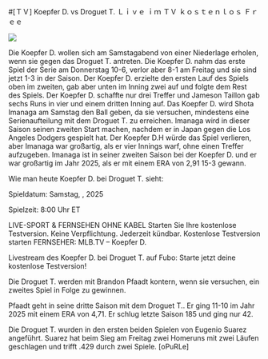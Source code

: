 #[ＴＶ] Koepfer D. vs Droguet T. Ｌｉｖｅ ｉｍ ＴＶ ｋｏｓｔｅｎｌｏｓ Ｆｒｅｅ  
  
  
[![](https://i.imgur.com/qSNzIqt.png)](https://movie.rssnews.media/PPgmtDYBP.php)  
  
Die Koepfer D. wollen sich am Samstagabend von einer Niederlage erholen, wenn sie gegen das Droguet T. antreten. Die Koepfer D. nahm das erste Spiel der Serie am Donnerstag 10-6, verlor aber 8-1 am Freitag und sie sind jetzt 1-3 in der Saison. Der Koepfer D. erzielte den ersten Lauf des Spiels oben im zweiten, gab aber unten im Inning zwei auf und folgte dem Rest des Spiels. Der Koepfer D. schaffte nur drei Treffer und Jameson Taillon gab sechs Runs in vier und einem dritten Inning auf. Das Koepfer D. wird Shota Imanaga am Samstag den Ball geben, da sie versuchen, mindestens eine Serienaufteilung mit dem Droguet T. zu erreichen. Imanaga wird in dieser Saison seinen zweiten Start machen, nachdem er in Japan gegen die Los Angeles Dodgers gespielt hat. Der Koepfer D.H würde das Spiel verlieren, aber Imanaga war großartig, als er vier Innings warf, ohne einen Treffer aufzugeben. Imanaga ist in seiner zweiten Saison bei der Koepfer D. und er war großartig im Jahr 2025, als er mit einem ERA von 2,91 15-3 gewann.

Wie man heute Koepfer D. bei Droguet T. sieht:

Spieldatum: Samstag, , 2025

Spielzeit: 8:00 Uhr ET

LIVE-SPORT & FERNSEHEN OHNE KABEL
Starten Sie Ihre kostenlose Testversion. Keine Verpflichtung. Jederzeit kündbar.
Kostenlose Testversion starten
FERNSEHER: MLB.TV – Koepfer D.

Livestream des Koepfer D. bei Droguet T. auf Fubo: Starte jetzt deine kostenlose Testversion!

Die Droguet T. werden mit Brandon Pfaadt kontern, wenn sie versuchen, ein zweites Spiel in Folge zu gewinnen.

Pfaadt geht in seine dritte Saison mit dem Droguet T.. Er ging 11-10 im Jahr 2025 mit einem ERA von 4,71. Er schlug letzte Saison 185 und ging nur 42.

Die Droguet T. wurden in den ersten beiden Spielen von Eugenio Suarez angeführt. Suarez hat beim Sieg am Freitag zwei Homeruns mit zwei Läufen geschlagen und trifft .429 durch zwei Spiele. [oPuRLe]